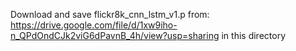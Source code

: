 Download and save flickr8k_cnn_lstm_v1.p from: https://drive.google.com/file/d/1xw9iho-n_QPdOndCJk2viG6dPavnB_4h/view?usp=sharing in this directory